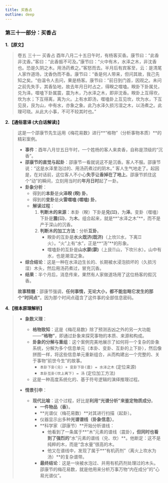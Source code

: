 ```yaml
---
title: 买香占
outline: deep
---
```

  
### **第三十一部分：买香占**

**1.【原文】**
> 卷五 三十一 买香占
> 酉年八月二十五日午时，有杨客买香。康节曰：“此香非沈香。”客曰：“此香振不可及。”康节曰：“火中有木，水泽之木，非沈香也。恐是久阴之木。用汤药煮之。”客怒而去。半月后有宾客至，云：是清尾人家作道场，沈香伪而不香。康节曰：“香是何人带来，但问其故，我己先知之矣。“伯温令人去问，果是杨客。康节曰：”前日到门首，因观之。未问之前先失手，其香坠地，故去年月日时占之，得睽之噬嗑。睽卦下卦属兑，兑为泽。噬嗑下卦属震，震为木，乃水泽之木，即非沈香。睽卦上互得坎，坎为水；下互得离，离为火。上有水即汤，噬嗑卦上互见坎，坎为水，下互见艮，艮为山，中有水，亦象之象。此乃水泽久损污湿之木，以汤煮之。此理可晓。从此大小事，不可不较其时也。”

**2.【通俗意译 (大白话解读)】**
> 这是一个邵康节先生运用《梅花易数》进行**“格物”（分析事物本质）**的精彩案例。
> 
> *   **事件**：酉年八月廿五日午时，一个姓杨的客人来卖香，自称是顶级的“沉香”。
> *   **邵康节的直觉与起卦**：邵康节一看就说这不是沉香。客人不服。邵康节说：“这是水泽里泡过的、用汤药煮过的阴木。” 客人生气地走了。起因是，在对话前，这位客人不小心**失手让香掉在了地上**。邵康节抓住这个“动”的瞬间，立刻用当时的**年月日时**起了一卦。
> *   **卦象分析**：
>     *   得到的**本卦**是**火泽睽 (睽) 卦**。
>     *   得到的**变卦**是**火雷噬嗑 (噬嗑) 卦**。
>     *   **解读过程**：
>         1.  **判断木的来源**：本卦（睽）下卦是**兑(☱)**，为**泽**。变卦（噬嗑）下卦是**震(☳)**，为**木**。组合起来，就是**“水泽之木”**，而不是产于深山的沉香。
>         2.  **判断木的加工方法**：分析**互卦**。
>             *   睽卦的互卦是**水火既济(既济)**（上坎☵水，下离☲火）。“火”上有“水”，正是**“汤”**的形象。
>             *   噬嗑卦的互卦是**山水蒙(蒙)**（上艮☶山，下坎☵水）。山中有水，也是潮湿之象。
> *   **综合结论**：这是一种在水泽边生长的、长期被水浸泡损坏的（久损污湿）木头，然后用汤药煮过，冒充沉香。
> *   **结果**：半个月后，消息传来，果然有人家做道场用了这位杨客的假沉香。
> 
> **故事精髓**：邵康节强调，**任何事情，无论大小，都不能忽略它发生的那个“时间点”**。因为那个时间点蕴含了这件事的全部信息密码。

**4.【根本原理解析】**
> *   **象数义理**：
>     *   **格物致知**：这是《梅花易数》除了预测吉凶之外的另一大功能——**“格物”**，即通过卦象来探究事物的本质、来源和构成。
>     *   **卦象的分解与重组**：这个案例完美地展示了如何将一个复杂的卦象系统，分解为多个信息单元（本卦、变卦、互卦的上下卦），然后像拼图一样，将这些信息单元重新组合，从而构建出一个完整的、关于事物“前世今生”的故事。
>         *   `本卦下卦(兑) + 变卦下卦(震) = 水泽之木` (定位来源)
>         *   `本卦互卦(坎上离下) = 汤` (定位加工方法)
>     *   这是一种高度系统化的、基于符号逻辑的演绎推理过程。
> 
> *   **情景引申**：
>     *   **现代比喻**：这个过程，好比是**利用“光谱分析”来鉴定物质成分**。
>         *   **一件物品（香）**。
>         *   **光谱仪（梅花易数）**对其进行扫描（起卦）。
>         *   仪器显示出多种**光谱谱线（卦象信息）**。
>         *   **科学家（邵康节）**开始分析谱线：
>             *   他看到了一条属于**“木”元素的谱线（震卦）**，但同时也看到了强烈的**“水”元素的谱线（兑、坎）**。他断定：这不是纯粹的木，而是“含水量”很高的木。
>             *   他又在谱线中，发现了属于**“有机药剂”（离火上坎水为汤）**的复杂谱带。
>         *   **最终结论**：这是一块被水泡过、并用有机药剂处理过的木头。
>         邵康节的梅花易数，就是他用来分析万事万物“内在成分”的“心易光谱仪”。
